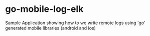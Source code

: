 # go-mobile-log-elk
Sample Application showing how to we write remote logs using 'go' generated mobile libraries (android and ios)
